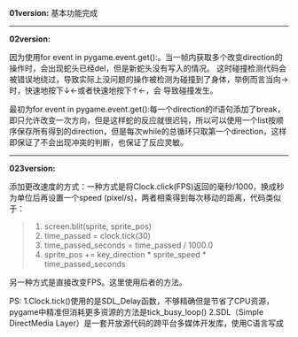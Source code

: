 **01version:** 基本功能完成
***
**02version:**

  因为使用for event in pygame.event.get():。当一帧内获取多个改变direction的操作时，会出现蛇头已经del，但是新蛇头没有写入的情况。
  这时碰撞检测代码会被错误地绕过，导致实际上没问题的操作被检测为碰撞到了身体，举例而言当向→时，快速地按下↓←或者快速地按下↑←，会
  导致碰撞发生。
  
  最初为for event in pygame.event.get():每一个direction的if语句添加了break，即只允许改变一次方向，但是这样蛇的反应就很迟钝，所以可以使用一个list按顺序保存所有得到的direction，但是每次while的总循环只取第一个direction，这样即保证了不会出现冲突的判断，也保证了反应灵敏。
  ***
  **023version:**
  
  添加更改速度的方式：一种方式是将Clock.click(FPS)返回的毫秒/1000，换成秒为单位后再设置一个speed (pixel/s)，两者相乘得到每次移动的距离，代码类似于：
  >  1. screen.blit(sprite, sprite_pos)
  >  2. time_passed = clock.tick(30)
  >  3. time_passed_seconds = time_passed / 1000.0
  >  4. sprite_pos += key_direction * sprite_speed * time_passed_seconds
  
  另一种方式是直接改变FPS。这里使用后者的方法。

PS:
  1.Clock.tick()使用的是SDL_Delay函数，不够精确但是节省了CPU资源，pygame中精准但消耗更多资源的方法是tick_busy_loop()
  2.SDL（Simple DirectMedia Layer）是一套开放源代码的跨平台多媒体开发库，使用C语言写成
